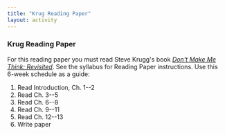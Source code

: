 ```yaml
---
title: "Krug Reading Paper"
layout: activity
---
```

### Krug Reading Paper

For this reading paper you must read Steve Krugg's book [*Don't Make Me Think: Revisited*][krug]. See the syllabus for Reading Paper instructions. Use this 6-week schedule as a guide:

1. Read Introduction, Ch. 1--2
2. Read Ch. 3--5
3. Read Ch. 6--8
4. Read Ch. 9--11
5. Read Ch. 12--13
6. Write paper

[krug]: http://0-proquest.safaribooksonline.com.library.cedarville.edu/9780133597271
